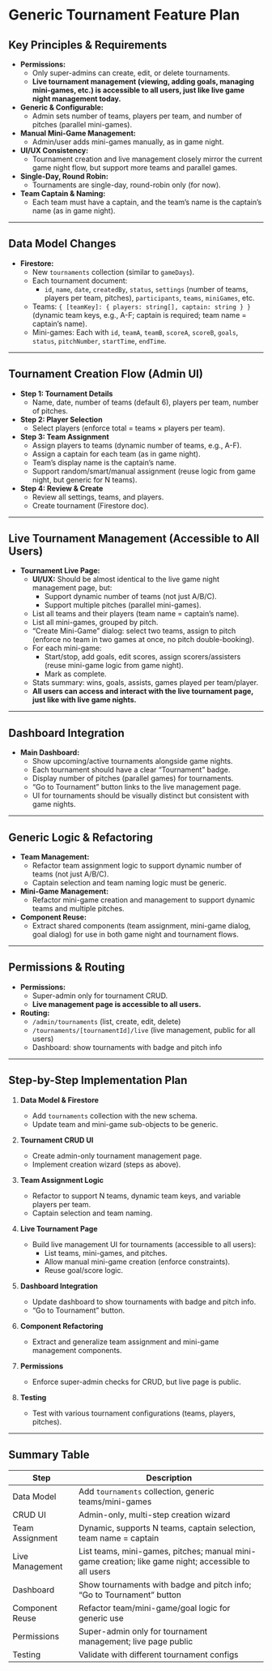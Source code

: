 # Generic Tournament Feature Plan

## Key Principles & Requirements

- **Permissions:**
  - Only super-admins can create, edit, or delete tournaments.
  - **Live tournament management (viewing, adding goals, managing mini-games, etc.) is accessible to all users, just like live game night management today.**
- **Generic & Configurable:**
  - Admin sets number of teams, players per team, and number of pitches (parallel mini-games).
- **Manual Mini-Game Management:**
  - Admin/user adds mini-games manually, as in game night.
- **UI/UX Consistency:**
  - Tournament creation and live management closely mirror the current game night flow, but support more teams and parallel games.
- **Single-Day, Round Robin:**
  - Tournaments are single-day, round-robin only (for now).
- **Team Captain & Naming:**
  - Each team must have a captain, and the team’s name is the captain’s name (as in game night).

---

## Data Model Changes

- **Firestore:**
  - New `tournaments` collection (similar to `gameDays`).
  - Each tournament document:
    - `id`, `name`, `date`, `createdBy`, `status`, `settings` (number of teams, players per team, pitches), `participants`, `teams`, `miniGames`, etc.
  - Teams: `{ [teamKey]: { players: string[], captain: string } }` (dynamic team keys, e.g., A-F; captain is required; team name = captain’s name).
  - Mini-games: Each with `id`, `teamA`, `teamB`, `scoreA`, `scoreB`, `goals`, `status`, `pitchNumber`, `startTime`, `endTime`.

---

## Tournament Creation Flow (Admin UI)

- **Step 1: Tournament Details**
  - Name, date, number of teams (default 6), players per team, number of pitches.
- **Step 2: Player Selection**
  - Select players (enforce total = teams × players per team).
- **Step 3: Team Assignment**
  - Assign players to teams (dynamic number of teams, e.g., A-F).
  - Assign a captain for each team (as in game night).
  - Team’s display name is the captain’s name.
  - Support random/smart/manual assignment (reuse logic from game night, but generic for N teams).
- **Step 4: Review & Create**
  - Review all settings, teams, and players.
  - Create tournament (Firestore doc).

---

## Live Tournament Management (Accessible to All Users)

- **Tournament Live Page:**
  - **UI/UX:** Should be almost identical to the live game night management page, but:
    - Support dynamic number of teams (not just A/B/C).
    - Support multiple pitches (parallel mini-games).
  - List all teams and their players (team name = captain’s name).
  - List all mini-games, grouped by pitch.
  - “Create Mini-Game” dialog: select two teams, assign to pitch (enforce no team in two games at once, no pitch double-booking).
  - For each mini-game:
    - Start/stop, add goals, edit scores, assign scorers/assisters (reuse mini-game logic from game night).
    - Mark as complete.
  - Stats summary: wins, goals, assists, games played per team/player.
  - **All users can access and interact with the live tournament page, just like with live game nights.**

---

## Dashboard Integration

- **Main Dashboard:**
  - Show upcoming/active tournaments alongside game nights.
  - Each tournament should have a clear “Tournament” badge.
  - Display number of pitches (parallel games) for tournaments.
  - “Go to Tournament” button links to the live management page.
  - UI for tournaments should be visually distinct but consistent with game nights.

---

## Generic Logic & Refactoring

- **Team Management:**
  - Refactor team assignment logic to support dynamic number of teams (not just A/B/C).
  - Captain selection and team naming logic must be generic.
- **Mini-Game Management:**
  - Refactor mini-game creation and management to support dynamic teams and multiple pitches.
- **Component Reuse:**
  - Extract shared components (team assignment, mini-game dialog, goal dialog) for use in both game night and tournament flows.

---

## Permissions & Routing

- **Permissions:**  
  - Super-admin only for tournament CRUD.
  - **Live management page is accessible to all users.**
- **Routing:**  
  - `/admin/tournaments` (list, create, edit, delete)
  - `/tournaments/[tournamentId]/live` (live management, public for all users)
  - Dashboard: show tournaments with badge and pitch info

---

## Step-by-Step Implementation Plan

1. **Data Model & Firestore**
   - Add `tournaments` collection with the new schema.
   - Update team and mini-game sub-objects to be generic.

2. **Tournament CRUD UI**
   - Create admin-only tournament management page.
   - Implement creation wizard (steps as above).

3. **Team Assignment Logic**
   - Refactor to support N teams, dynamic team keys, and variable players per team.
   - Captain selection and team naming.

4. **Live Tournament Page**
   - Build live management UI for tournaments (accessible to all users):
     - List teams, mini-games, and pitches.
     - Allow manual mini-game creation (enforce constraints).
     - Reuse goal/score logic.

5. **Dashboard Integration**
   - Update dashboard to show tournaments with badge and pitch info.
   - “Go to Tournament” button.

6. **Component Refactoring**
   - Extract and generalize team assignment and mini-game management components.

7. **Permissions**
   - Enforce super-admin checks for CRUD, but live page is public.

8. **Testing**
   - Test with various tournament configurations (teams, players, pitches).

---

## Summary Table

| Step                | Description                                                                 |
|---------------------|-----------------------------------------------------------------------------|
| Data Model          | Add `tournaments` collection, generic teams/mini-games                      |
| CRUD UI             | Admin-only, multi-step creation wizard                                      |
| Team Assignment     | Dynamic, supports N teams, captain selection, team name = captain           |
| Live Management     | List teams, mini-games, pitches; manual mini-game creation; like game night; accessible to all users |
| Dashboard           | Show tournaments with badge and pitch info; “Go to Tournament” button       |
| Component Reuse     | Refactor team/mini-game/goal logic for generic use                          |
| Permissions         | Super-admin only for tournament management; live page public                |
| Testing             | Validate with different tournament configs                                  | 